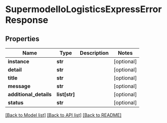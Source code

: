 # SupermodelIoLogisticsExpressErrorResponse

## Properties
Name | Type | Description | Notes
------------ | ------------- | ------------- | -------------
**instance** | **str** |  | [optional] 
**detail** | **str** |  | [optional] 
**title** | **str** |  | [optional] 
**message** | **str** |  | [optional] 
**additional_details** | **list[str]** |  | [optional] 
**status** | **str** |  | [optional] 

[[Back to Model list]](../README.md#documentation-for-models) [[Back to API list]](../README.md#documentation-for-api-endpoints) [[Back to README]](../README.md)


